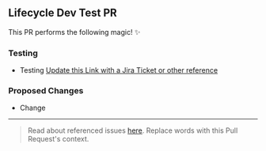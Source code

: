 ## Lifecycle Dev Test PR

This PR performs the following magic! ✨

### Testing

- Testing [Update this Link with a Jira Ticket or other reference](https://github.com/goodrx)

### Proposed Changes

- Change

---

> Read about referenced issues [here](https://help.github.com/articles/closing-issues-using-keywords/). Replace words with this Pull Request's context.